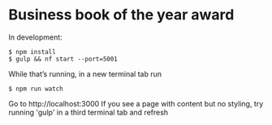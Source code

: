 Business book of the year award
===============================

In development:

```
$ npm install 
$ gulp && nf start --port=5001
```
While that’s running, in a new terminal tab run 
```
$ npm run watch
```

Go to http://localhost:3000
If you see a page with content but no styling, try running 'gulp' in a third terminal tab and refresh
